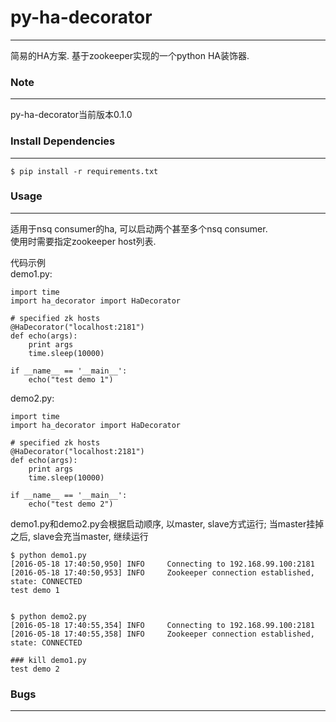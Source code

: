 # py-ha-decorator
-------
简易的HA方案. 基于zookeeper实现的一个python HA装饰器.

### Note
-------
py-ha-decorator当前版本0.1.0


### Install Dependencies
--------
	$ pip install -r requirements.txt
	
### Usage
--------

适用于nsq consumer的ha, 可以启动两个甚至多个nsq consumer.     
使用时需要指定zookeeper host列表.

代码示例    
demo1.py:
	
	import time
	import ha_decorator import HaDecorator
	
	# specified zk hosts
	@HaDecorator("localhost:2181")
	def echo(args):
		print args
		time.sleep(10000)
	
	if __name__ == '__main__':
		echo("test demo 1")
	
demo2.py:

	import time
	import ha_decorator import HaDecorator
	
	# specified zk hosts
	@HaDecorator("localhost:2181")
	def echo(args):
		print args
		time.sleep(10000)
	
	if __name__ == '__main__':
		echo("test demo 2")

demo1.py和demo2.py会根据启动顺序, 以master, slave方式运行; 当master挂掉之后, slave会充当master, 继续运行

	$ python demo1.py
	[2016-05-18 17:40:50,950] INFO     Connecting to 192.168.99.100:2181
	[2016-05-18 17:40:50,953] INFO     Zookeeper connection established, state: CONNECTED
	test demo 1
	
	
	$ python demo2.py
	[2016-05-18 17:40:55,354] INFO     Connecting to 192.168.99.100:2181
	[2016-05-18 17:40:55,358] INFO     Zookeeper connection established, state: CONNECTED
	
	### kill demo1.py
	test demo 2


### Bugs
-------
